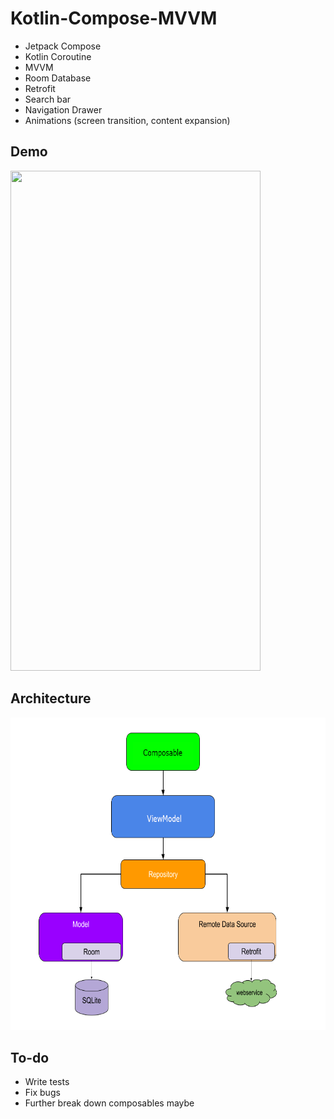 # Kotlin-Compose-MVVM

- Jetpack Compose
- Kotlin Coroutine
- MVVM
- Room Database
- Retrofit
- Search bar
- Navigation Drawer
- Animations (screen transition, content expansion)

## Demo
<img src="https://github.com/bij-ace/Kotlin-Compose-MVVM/blob/master/demo.gif" width="400" height="800">

## Architecture
<img src="https://github.com/bij-ace/Kotlin-Compose-MVVM/blob/master/mvvm%20architecture.png" width="600" height="500">

## To-do
- Write tests
- Fix bugs
- Further break down composables maybe

